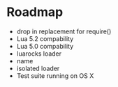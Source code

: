 Roadmap
=======

  * drop in replacement for require()
  * Lua 5.2 compability
  * Lua 5.0 compability
  * luarocks loader
  * name
  * isolated loader
  * Test suite running on OS X
